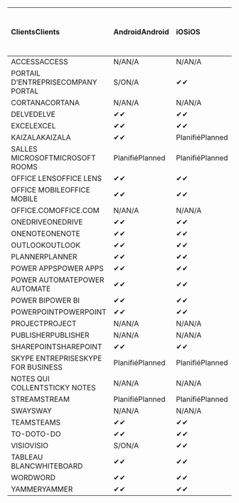 <!-- This file is generated automatically. Changes made to this file will be overwritten.-->
|<span data-ttu-id="d061f-101">Clients</span><span class="sxs-lookup"><span data-stu-id="d061f-101">Clients</span></span>|<span data-ttu-id="d061f-102">Android</span><span class="sxs-lookup"><span data-stu-id="d061f-102">Android</span></span>|<span data-ttu-id="d061f-103">iOS</span><span class="sxs-lookup"><span data-stu-id="d061f-103">iOS</span></span>|<span data-ttu-id="d061f-104">Mac</span><span class="sxs-lookup"><span data-stu-id="d061f-104">Mac</span></span>|<span data-ttu-id="d061f-105">Windows 10</span><span class="sxs-lookup"><span data-stu-id="d061f-105">Windows 10</span></span><br><span data-ttu-id="d061f-106">Desktop</span><span class="sxs-lookup"><span data-stu-id="d061f-106">Desktop</span></span>|<span data-ttu-id="d061f-107">Windows 10</span><span class="sxs-lookup"><span data-stu-id="d061f-107">Windows 10</span></span><br><span data-ttu-id="d061f-108">Applications modernes</span><span class="sxs-lookup"><span data-stu-id="d061f-108">Modern Apps</span></span>|
|:-|:-|:-|:-|:-|:-|
|<span data-ttu-id="d061f-109">ACCESS</span><span class="sxs-lookup"><span data-stu-id="d061f-109">ACCESS</span></span>|<span data-ttu-id="d061f-110">N/A</span><span class="sxs-lookup"><span data-stu-id="d061f-110">N/A</span></span>|<span data-ttu-id="d061f-111">N/A</span><span class="sxs-lookup"><span data-stu-id="d061f-111">N/A</span></span>|<span data-ttu-id="d061f-112">N/A</span><span class="sxs-lookup"><span data-stu-id="d061f-112">N/A</span></span>|<span data-ttu-id="d061f-113">✔</span><span class="sxs-lookup"><span data-stu-id="d061f-113">✔</span></span>|<span data-ttu-id="d061f-114">S/O</span><span class="sxs-lookup"><span data-stu-id="d061f-114">N/A</span></span>|
|<span data-ttu-id="d061f-115">PORTAIL D’ENTREPRISE</span><span class="sxs-lookup"><span data-stu-id="d061f-115">COMPANY PORTAL</span></span>|<span data-ttu-id="d061f-116">S/O</span><span class="sxs-lookup"><span data-stu-id="d061f-116">N/A</span></span>|<span data-ttu-id="d061f-117">✔</span><span class="sxs-lookup"><span data-stu-id="d061f-117">✔</span></span>|<span data-ttu-id="d061f-118">Planifié</span><span class="sxs-lookup"><span data-stu-id="d061f-118">Planned</span></span>|<span data-ttu-id="d061f-119">S/O</span><span class="sxs-lookup"><span data-stu-id="d061f-119">N/A</span></span>|<span data-ttu-id="d061f-120">✔</span><span class="sxs-lookup"><span data-stu-id="d061f-120">✔</span></span>|
|<span data-ttu-id="d061f-121">CORTANA</span><span class="sxs-lookup"><span data-stu-id="d061f-121">CORTANA</span></span>|<span data-ttu-id="d061f-122">N/A</span><span class="sxs-lookup"><span data-stu-id="d061f-122">N/A</span></span>|<span data-ttu-id="d061f-123">N/A</span><span class="sxs-lookup"><span data-stu-id="d061f-123">N/A</span></span>|<span data-ttu-id="d061f-124">N/A</span><span class="sxs-lookup"><span data-stu-id="d061f-124">N/A</span></span>|<span data-ttu-id="d061f-125">N/A</span><span class="sxs-lookup"><span data-stu-id="d061f-125">N/A</span></span>|<span data-ttu-id="d061f-126">✔</span><span class="sxs-lookup"><span data-stu-id="d061f-126">✔</span></span>|
|<span data-ttu-id="d061f-127">DELVE</span><span class="sxs-lookup"><span data-stu-id="d061f-127">DELVE</span></span>|<span data-ttu-id="d061f-128">✔</span><span class="sxs-lookup"><span data-stu-id="d061f-128">✔</span></span>|<span data-ttu-id="d061f-129">✔</span><span class="sxs-lookup"><span data-stu-id="d061f-129">✔</span></span>|<span data-ttu-id="d061f-130">N/A</span><span class="sxs-lookup"><span data-stu-id="d061f-130">N/A</span></span>|<span data-ttu-id="d061f-131">N/A</span><span class="sxs-lookup"><span data-stu-id="d061f-131">N/A</span></span>|<span data-ttu-id="d061f-132">N/A</span><span class="sxs-lookup"><span data-stu-id="d061f-132">N/A</span></span>|
|<span data-ttu-id="d061f-133">EXCEL</span><span class="sxs-lookup"><span data-stu-id="d061f-133">EXCEL</span></span>|<span data-ttu-id="d061f-134">✔</span><span class="sxs-lookup"><span data-stu-id="d061f-134">✔</span></span>|<span data-ttu-id="d061f-135">✔</span><span class="sxs-lookup"><span data-stu-id="d061f-135">✔</span></span>|<span data-ttu-id="d061f-136">✔</span><span class="sxs-lookup"><span data-stu-id="d061f-136">✔</span></span>|<span data-ttu-id="d061f-137">✔</span><span class="sxs-lookup"><span data-stu-id="d061f-137">✔</span></span>|<span data-ttu-id="d061f-138">✔</span><span class="sxs-lookup"><span data-stu-id="d061f-138">✔</span></span>|
|<span data-ttu-id="d061f-139">KAIZALA</span><span class="sxs-lookup"><span data-stu-id="d061f-139">KAIZALA</span></span>|<span data-ttu-id="d061f-140">✔</span><span class="sxs-lookup"><span data-stu-id="d061f-140">✔</span></span>|<span data-ttu-id="d061f-141">Planifié</span><span class="sxs-lookup"><span data-stu-id="d061f-141">Planned</span></span>|<span data-ttu-id="d061f-142">N/A</span><span class="sxs-lookup"><span data-stu-id="d061f-142">N/A</span></span>|<span data-ttu-id="d061f-143">N/A</span><span class="sxs-lookup"><span data-stu-id="d061f-143">N/A</span></span>|<span data-ttu-id="d061f-144">N/A</span><span class="sxs-lookup"><span data-stu-id="d061f-144">N/A</span></span>|
|<span data-ttu-id="d061f-145">SALLES MICROSOFT</span><span class="sxs-lookup"><span data-stu-id="d061f-145">MICROSOFT ROOMS</span></span>|<span data-ttu-id="d061f-146">Planifié</span><span class="sxs-lookup"><span data-stu-id="d061f-146">Planned</span></span>|<span data-ttu-id="d061f-147">Planifié</span><span class="sxs-lookup"><span data-stu-id="d061f-147">Planned</span></span>|<span data-ttu-id="d061f-148">N/A</span><span class="sxs-lookup"><span data-stu-id="d061f-148">N/A</span></span>|<span data-ttu-id="d061f-149">N/A</span><span class="sxs-lookup"><span data-stu-id="d061f-149">N/A</span></span>|<span data-ttu-id="d061f-150">N/A</span><span class="sxs-lookup"><span data-stu-id="d061f-150">N/A</span></span>|
|<span data-ttu-id="d061f-151">OFFICE LENS</span><span class="sxs-lookup"><span data-stu-id="d061f-151">OFFICE LENS</span></span>|<span data-ttu-id="d061f-152">✔</span><span class="sxs-lookup"><span data-stu-id="d061f-152">✔</span></span>|<span data-ttu-id="d061f-153">✔</span><span class="sxs-lookup"><span data-stu-id="d061f-153">✔</span></span>|<span data-ttu-id="d061f-154">N/A</span><span class="sxs-lookup"><span data-stu-id="d061f-154">N/A</span></span>|<span data-ttu-id="d061f-155">N/A</span><span class="sxs-lookup"><span data-stu-id="d061f-155">N/A</span></span>|<span data-ttu-id="d061f-156">N/A</span><span class="sxs-lookup"><span data-stu-id="d061f-156">N/A</span></span>|
|<span data-ttu-id="d061f-157">OFFICE MOBILE</span><span class="sxs-lookup"><span data-stu-id="d061f-157">OFFICE MOBILE</span></span>|<span data-ttu-id="d061f-158">✔</span><span class="sxs-lookup"><span data-stu-id="d061f-158">✔</span></span>|<span data-ttu-id="d061f-159">✔</span><span class="sxs-lookup"><span data-stu-id="d061f-159">✔</span></span>|<span data-ttu-id="d061f-160">N/A</span><span class="sxs-lookup"><span data-stu-id="d061f-160">N/A</span></span>|<span data-ttu-id="d061f-161">N/A</span><span class="sxs-lookup"><span data-stu-id="d061f-161">N/A</span></span>|<span data-ttu-id="d061f-162">N/A</span><span class="sxs-lookup"><span data-stu-id="d061f-162">N/A</span></span>|
|<span data-ttu-id="d061f-163">OFFICE.COM</span><span class="sxs-lookup"><span data-stu-id="d061f-163">OFFICE.COM</span></span>|<span data-ttu-id="d061f-164">N/A</span><span class="sxs-lookup"><span data-stu-id="d061f-164">N/A</span></span>|<span data-ttu-id="d061f-165">N/A</span><span class="sxs-lookup"><span data-stu-id="d061f-165">N/A</span></span>|<span data-ttu-id="d061f-166">N/A</span><span class="sxs-lookup"><span data-stu-id="d061f-166">N/A</span></span>|<span data-ttu-id="d061f-167">N/A</span><span class="sxs-lookup"><span data-stu-id="d061f-167">N/A</span></span>|<span data-ttu-id="d061f-168">✔</span><span class="sxs-lookup"><span data-stu-id="d061f-168">✔</span></span>|
|<span data-ttu-id="d061f-169">ONEDRIVE</span><span class="sxs-lookup"><span data-stu-id="d061f-169">ONEDRIVE</span></span>|<span data-ttu-id="d061f-170">✔</span><span class="sxs-lookup"><span data-stu-id="d061f-170">✔</span></span>|<span data-ttu-id="d061f-171">✔</span><span class="sxs-lookup"><span data-stu-id="d061f-171">✔</span></span>|<span data-ttu-id="d061f-172">Planifié</span><span class="sxs-lookup"><span data-stu-id="d061f-172">Planned</span></span>|<span data-ttu-id="d061f-173">✔</span><span class="sxs-lookup"><span data-stu-id="d061f-173">✔</span></span>|<span data-ttu-id="d061f-174">✔</span><span class="sxs-lookup"><span data-stu-id="d061f-174">✔</span></span>|
|<span data-ttu-id="d061f-175">ONENOTE</span><span class="sxs-lookup"><span data-stu-id="d061f-175">ONENOTE</span></span>|<span data-ttu-id="d061f-176">✔</span><span class="sxs-lookup"><span data-stu-id="d061f-176">✔</span></span>|<span data-ttu-id="d061f-177">✔</span><span class="sxs-lookup"><span data-stu-id="d061f-177">✔</span></span>|<span data-ttu-id="d061f-178">✔</span><span class="sxs-lookup"><span data-stu-id="d061f-178">✔</span></span>|<span data-ttu-id="d061f-179">Planifié</span><span class="sxs-lookup"><span data-stu-id="d061f-179">Planned</span></span>|<span data-ttu-id="d061f-180">✔</span><span class="sxs-lookup"><span data-stu-id="d061f-180">✔</span></span>|
|<span data-ttu-id="d061f-181">OUTLOOK</span><span class="sxs-lookup"><span data-stu-id="d061f-181">OUTLOOK</span></span>|<span data-ttu-id="d061f-182">✔</span><span class="sxs-lookup"><span data-stu-id="d061f-182">✔</span></span>|<span data-ttu-id="d061f-183">✔</span><span class="sxs-lookup"><span data-stu-id="d061f-183">✔</span></span>|<span data-ttu-id="d061f-184">Planifié</span><span class="sxs-lookup"><span data-stu-id="d061f-184">Planned</span></span>|<span data-ttu-id="d061f-185">✔</span><span class="sxs-lookup"><span data-stu-id="d061f-185">✔</span></span>|<span data-ttu-id="d061f-186">✔</span><span class="sxs-lookup"><span data-stu-id="d061f-186">✔</span></span>|
|<span data-ttu-id="d061f-187">PLANNER</span><span class="sxs-lookup"><span data-stu-id="d061f-187">PLANNER</span></span>|<span data-ttu-id="d061f-188">✔</span><span class="sxs-lookup"><span data-stu-id="d061f-188">✔</span></span>|<span data-ttu-id="d061f-189">✔</span><span class="sxs-lookup"><span data-stu-id="d061f-189">✔</span></span>|<span data-ttu-id="d061f-190">N/A</span><span class="sxs-lookup"><span data-stu-id="d061f-190">N/A</span></span>|<span data-ttu-id="d061f-191">N/A</span><span class="sxs-lookup"><span data-stu-id="d061f-191">N/A</span></span>|<span data-ttu-id="d061f-192">N/A</span><span class="sxs-lookup"><span data-stu-id="d061f-192">N/A</span></span>|
|<span data-ttu-id="d061f-193">POWER APPS</span><span class="sxs-lookup"><span data-stu-id="d061f-193">POWER APPS</span></span>|<span data-ttu-id="d061f-194">✔</span><span class="sxs-lookup"><span data-stu-id="d061f-194">✔</span></span>|<span data-ttu-id="d061f-195">✔</span><span class="sxs-lookup"><span data-stu-id="d061f-195">✔</span></span>|<span data-ttu-id="d061f-196">N/A</span><span class="sxs-lookup"><span data-stu-id="d061f-196">N/A</span></span>|<span data-ttu-id="d061f-197">N/A</span><span class="sxs-lookup"><span data-stu-id="d061f-197">N/A</span></span>|<span data-ttu-id="d061f-198">Planifié</span><span class="sxs-lookup"><span data-stu-id="d061f-198">Planned</span></span>|
|<span data-ttu-id="d061f-199">POWER AUTOMATE</span><span class="sxs-lookup"><span data-stu-id="d061f-199">POWER AUTOMATE</span></span>|<span data-ttu-id="d061f-200">✔</span><span class="sxs-lookup"><span data-stu-id="d061f-200">✔</span></span>|<span data-ttu-id="d061f-201">✔</span><span class="sxs-lookup"><span data-stu-id="d061f-201">✔</span></span>|<span data-ttu-id="d061f-202">N/A</span><span class="sxs-lookup"><span data-stu-id="d061f-202">N/A</span></span>|<span data-ttu-id="d061f-203">N/A</span><span class="sxs-lookup"><span data-stu-id="d061f-203">N/A</span></span>|<span data-ttu-id="d061f-204">N/A</span><span class="sxs-lookup"><span data-stu-id="d061f-204">N/A</span></span>|
|<span data-ttu-id="d061f-205">POWER BI</span><span class="sxs-lookup"><span data-stu-id="d061f-205">POWER BI</span></span>|<span data-ttu-id="d061f-206">✔</span><span class="sxs-lookup"><span data-stu-id="d061f-206">✔</span></span>|<span data-ttu-id="d061f-207">✔</span><span class="sxs-lookup"><span data-stu-id="d061f-207">✔</span></span>|<span data-ttu-id="d061f-208">S/O</span><span class="sxs-lookup"><span data-stu-id="d061f-208">N/A</span></span>|<span data-ttu-id="d061f-209">Planifié</span><span class="sxs-lookup"><span data-stu-id="d061f-209">Planned</span></span>|<span data-ttu-id="d061f-210">✔</span><span class="sxs-lookup"><span data-stu-id="d061f-210">✔</span></span>|
|<span data-ttu-id="d061f-211">POWERPOINT</span><span class="sxs-lookup"><span data-stu-id="d061f-211">POWERPOINT</span></span>|<span data-ttu-id="d061f-212">✔</span><span class="sxs-lookup"><span data-stu-id="d061f-212">✔</span></span>|<span data-ttu-id="d061f-213">✔</span><span class="sxs-lookup"><span data-stu-id="d061f-213">✔</span></span>|<span data-ttu-id="d061f-214">✔</span><span class="sxs-lookup"><span data-stu-id="d061f-214">✔</span></span>|<span data-ttu-id="d061f-215">✔</span><span class="sxs-lookup"><span data-stu-id="d061f-215">✔</span></span>|<span data-ttu-id="d061f-216">✔</span><span class="sxs-lookup"><span data-stu-id="d061f-216">✔</span></span>|
|<span data-ttu-id="d061f-217">PROJECT</span><span class="sxs-lookup"><span data-stu-id="d061f-217">PROJECT</span></span>|<span data-ttu-id="d061f-218">N/A</span><span class="sxs-lookup"><span data-stu-id="d061f-218">N/A</span></span>|<span data-ttu-id="d061f-219">N/A</span><span class="sxs-lookup"><span data-stu-id="d061f-219">N/A</span></span>|<span data-ttu-id="d061f-220">N/A</span><span class="sxs-lookup"><span data-stu-id="d061f-220">N/A</span></span>|<span data-ttu-id="d061f-221">✔</span><span class="sxs-lookup"><span data-stu-id="d061f-221">✔</span></span>|<span data-ttu-id="d061f-222">S/O</span><span class="sxs-lookup"><span data-stu-id="d061f-222">N/A</span></span>|
|<span data-ttu-id="d061f-223">PUBLISHER</span><span class="sxs-lookup"><span data-stu-id="d061f-223">PUBLISHER</span></span>|<span data-ttu-id="d061f-224">N/A</span><span class="sxs-lookup"><span data-stu-id="d061f-224">N/A</span></span>|<span data-ttu-id="d061f-225">N/A</span><span class="sxs-lookup"><span data-stu-id="d061f-225">N/A</span></span>|<span data-ttu-id="d061f-226">N/A</span><span class="sxs-lookup"><span data-stu-id="d061f-226">N/A</span></span>|<span data-ttu-id="d061f-227">✔</span><span class="sxs-lookup"><span data-stu-id="d061f-227">✔</span></span>|<span data-ttu-id="d061f-228">S/O</span><span class="sxs-lookup"><span data-stu-id="d061f-228">N/A</span></span>|
|<span data-ttu-id="d061f-229">SHAREPOINT</span><span class="sxs-lookup"><span data-stu-id="d061f-229">SHAREPOINT</span></span>|<span data-ttu-id="d061f-230">✔</span><span class="sxs-lookup"><span data-stu-id="d061f-230">✔</span></span>|<span data-ttu-id="d061f-231">✔</span><span class="sxs-lookup"><span data-stu-id="d061f-231">✔</span></span>|<span data-ttu-id="d061f-232">N/A</span><span class="sxs-lookup"><span data-stu-id="d061f-232">N/A</span></span>|<span data-ttu-id="d061f-233">N/A</span><span class="sxs-lookup"><span data-stu-id="d061f-233">N/A</span></span>|<span data-ttu-id="d061f-234">N/A</span><span class="sxs-lookup"><span data-stu-id="d061f-234">N/A</span></span>|
|<span data-ttu-id="d061f-235">SKYPE ENTREPRISE</span><span class="sxs-lookup"><span data-stu-id="d061f-235">SKYPE FOR BUSINESS</span></span>|<span data-ttu-id="d061f-236">Planifié</span><span class="sxs-lookup"><span data-stu-id="d061f-236">Planned</span></span>|<span data-ttu-id="d061f-237">Planifié</span><span class="sxs-lookup"><span data-stu-id="d061f-237">Planned</span></span>|<span data-ttu-id="d061f-238">N/A</span><span class="sxs-lookup"><span data-stu-id="d061f-238">N/A</span></span>|<span data-ttu-id="d061f-239">N/A</span><span class="sxs-lookup"><span data-stu-id="d061f-239">N/A</span></span>|<span data-ttu-id="d061f-240">N/A</span><span class="sxs-lookup"><span data-stu-id="d061f-240">N/A</span></span>|
|<span data-ttu-id="d061f-241">NOTES QUI COLLENT</span><span class="sxs-lookup"><span data-stu-id="d061f-241">STICKY NOTES</span></span>|<span data-ttu-id="d061f-242">N/A</span><span class="sxs-lookup"><span data-stu-id="d061f-242">N/A</span></span>|<span data-ttu-id="d061f-243">N/A</span><span class="sxs-lookup"><span data-stu-id="d061f-243">N/A</span></span>|<span data-ttu-id="d061f-244">N/A</span><span class="sxs-lookup"><span data-stu-id="d061f-244">N/A</span></span>|<span data-ttu-id="d061f-245">N/A</span><span class="sxs-lookup"><span data-stu-id="d061f-245">N/A</span></span>|<span data-ttu-id="d061f-246">✔</span><span class="sxs-lookup"><span data-stu-id="d061f-246">✔</span></span>|
|<span data-ttu-id="d061f-247">STREAM</span><span class="sxs-lookup"><span data-stu-id="d061f-247">STREAM</span></span>|<span data-ttu-id="d061f-248">Planifié</span><span class="sxs-lookup"><span data-stu-id="d061f-248">Planned</span></span>|<span data-ttu-id="d061f-249">Planifié</span><span class="sxs-lookup"><span data-stu-id="d061f-249">Planned</span></span>|<span data-ttu-id="d061f-250">N/A</span><span class="sxs-lookup"><span data-stu-id="d061f-250">N/A</span></span>|<span data-ttu-id="d061f-251">N/A</span><span class="sxs-lookup"><span data-stu-id="d061f-251">N/A</span></span>|<span data-ttu-id="d061f-252">N/A</span><span class="sxs-lookup"><span data-stu-id="d061f-252">N/A</span></span>|
|<span data-ttu-id="d061f-253">SWAY</span><span class="sxs-lookup"><span data-stu-id="d061f-253">SWAY</span></span>|<span data-ttu-id="d061f-254">N/A</span><span class="sxs-lookup"><span data-stu-id="d061f-254">N/A</span></span>|<span data-ttu-id="d061f-255">N/A</span><span class="sxs-lookup"><span data-stu-id="d061f-255">N/A</span></span>|<span data-ttu-id="d061f-256">N/A</span><span class="sxs-lookup"><span data-stu-id="d061f-256">N/A</span></span>|<span data-ttu-id="d061f-257">N/A</span><span class="sxs-lookup"><span data-stu-id="d061f-257">N/A</span></span>|<span data-ttu-id="d061f-258">✔</span><span class="sxs-lookup"><span data-stu-id="d061f-258">✔</span></span>|
|<span data-ttu-id="d061f-259">TEAMS</span><span class="sxs-lookup"><span data-stu-id="d061f-259">TEAMS</span></span>|<span data-ttu-id="d061f-260">✔</span><span class="sxs-lookup"><span data-stu-id="d061f-260">✔</span></span>|<span data-ttu-id="d061f-261">✔</span><span class="sxs-lookup"><span data-stu-id="d061f-261">✔</span></span>|<span data-ttu-id="d061f-262">✔</span><span class="sxs-lookup"><span data-stu-id="d061f-262">✔</span></span>|<span data-ttu-id="d061f-263">✔</span><span class="sxs-lookup"><span data-stu-id="d061f-263">✔</span></span>|<span data-ttu-id="d061f-264">S/O</span><span class="sxs-lookup"><span data-stu-id="d061f-264">N/A</span></span>|
|<span data-ttu-id="d061f-265">TO-DO</span><span class="sxs-lookup"><span data-stu-id="d061f-265">TO-DO</span></span>|<span data-ttu-id="d061f-266">✔</span><span class="sxs-lookup"><span data-stu-id="d061f-266">✔</span></span>|<span data-ttu-id="d061f-267">✔</span><span class="sxs-lookup"><span data-stu-id="d061f-267">✔</span></span>|<span data-ttu-id="d061f-268">N/A</span><span class="sxs-lookup"><span data-stu-id="d061f-268">N/A</span></span>|<span data-ttu-id="d061f-269">N/A</span><span class="sxs-lookup"><span data-stu-id="d061f-269">N/A</span></span>|<span data-ttu-id="d061f-270">✔</span><span class="sxs-lookup"><span data-stu-id="d061f-270">✔</span></span>|
|<span data-ttu-id="d061f-271">VISIO</span><span class="sxs-lookup"><span data-stu-id="d061f-271">VISIO</span></span>|<span data-ttu-id="d061f-272">S/O</span><span class="sxs-lookup"><span data-stu-id="d061f-272">N/A</span></span>|<span data-ttu-id="d061f-273">✔</span><span class="sxs-lookup"><span data-stu-id="d061f-273">✔</span></span>|<span data-ttu-id="d061f-274">S/O</span><span class="sxs-lookup"><span data-stu-id="d061f-274">N/A</span></span>|<span data-ttu-id="d061f-275">✔</span><span class="sxs-lookup"><span data-stu-id="d061f-275">✔</span></span>|<span data-ttu-id="d061f-276">S/O</span><span class="sxs-lookup"><span data-stu-id="d061f-276">N/A</span></span>|
|<span data-ttu-id="d061f-277">TABLEAU BLANC</span><span class="sxs-lookup"><span data-stu-id="d061f-277">WHITEBOARD</span></span>|<span data-ttu-id="d061f-278">✔</span><span class="sxs-lookup"><span data-stu-id="d061f-278">✔</span></span>|<span data-ttu-id="d061f-279">✔</span><span class="sxs-lookup"><span data-stu-id="d061f-279">✔</span></span>|<span data-ttu-id="d061f-280">N/A</span><span class="sxs-lookup"><span data-stu-id="d061f-280">N/A</span></span>|<span data-ttu-id="d061f-281">N/A</span><span class="sxs-lookup"><span data-stu-id="d061f-281">N/A</span></span>|<span data-ttu-id="d061f-282">✔</span><span class="sxs-lookup"><span data-stu-id="d061f-282">✔</span></span>|
|<span data-ttu-id="d061f-283">WORD</span><span class="sxs-lookup"><span data-stu-id="d061f-283">WORD</span></span>|<span data-ttu-id="d061f-284">✔</span><span class="sxs-lookup"><span data-stu-id="d061f-284">✔</span></span>|<span data-ttu-id="d061f-285">✔</span><span class="sxs-lookup"><span data-stu-id="d061f-285">✔</span></span>|<span data-ttu-id="d061f-286">✔</span><span class="sxs-lookup"><span data-stu-id="d061f-286">✔</span></span>|<span data-ttu-id="d061f-287">✔</span><span class="sxs-lookup"><span data-stu-id="d061f-287">✔</span></span>|<span data-ttu-id="d061f-288">✔</span><span class="sxs-lookup"><span data-stu-id="d061f-288">✔</span></span>|
|<span data-ttu-id="d061f-289">YAMMER</span><span class="sxs-lookup"><span data-stu-id="d061f-289">YAMMER</span></span>|<span data-ttu-id="d061f-290">✔</span><span class="sxs-lookup"><span data-stu-id="d061f-290">✔</span></span>|<span data-ttu-id="d061f-291">✔</span><span class="sxs-lookup"><span data-stu-id="d061f-291">✔</span></span>|<span data-ttu-id="d061f-292">S/O</span><span class="sxs-lookup"><span data-stu-id="d061f-292">N/A</span></span>|<span data-ttu-id="d061f-293">Planifié</span><span class="sxs-lookup"><span data-stu-id="d061f-293">Planned</span></span>|<span data-ttu-id="d061f-294">S/O</span><span class="sxs-lookup"><span data-stu-id="d061f-294">N/A</span></span>|
